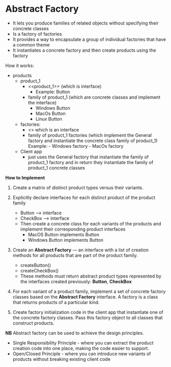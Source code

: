 # Abstract Factory
- It lets you produce families of related objects without specifying their concrete classes
- Is a factory of factories
- It provides a way to encapsulate a group of individual factories that have a common theme
- It instantiates a concrete factory and then create products using the factory

How it works:
- products
    - product_1
        - <<product_1>> (which is interface)
            - Example: Button
        - family of product_1 (which are concrete classes and implement the interface)
            - Windows Button
            - MacOs Button
            - Linux Button
    - factories:
        - <<General factory>> which is an interface
        - family of product_1 factories (which implement the General factory and instantiate the concrete 
        class family of product_1)
            Example:
                - Windows factory
                - MacOs factory
    - Client app
        - just uses the General factory that instantiate the family of product_1 factory 
        and in return they instantiate the family of product_1 concrete classes

**How to Implement**
1. Create a matrix of distinct product types versus their variants.
2. Explicitly declare interfaces for each distinct product of the product family
    - Button --> interface
    - CheckBox --> interface
    - Then create a concrete class for each variants of the products and implement their corresponding product interfaces
        - MacOS Button implements Button
        - Windows Button implements Button

3. Create an **Abstract Factory** — an interface with a list of creation methods for all products that are part of the product family.
    - createButton()
    - createCheckBox()
    - These methods must return abstract product types represented by the interfaces created previously: **Button**, **CheckBox** 

4. For each variant of a product family, implement a set of concrete factory classes based on the **Abstract Factory** interface. A factory is a class that returns products of a particular kind. 

5. Create factory initialization code in the client app that instantiate one of the concrete factory classes. Pass this factory object to all classes that construct products.

**NB**
Abstract factory can be used to achieve the design principles.
- Single Responsibility Principle - where you can extract the product creation code into one place, making the code easier to support.
 - Open/Closed Principle - where you can introduce new variants of products without breaking existing client code